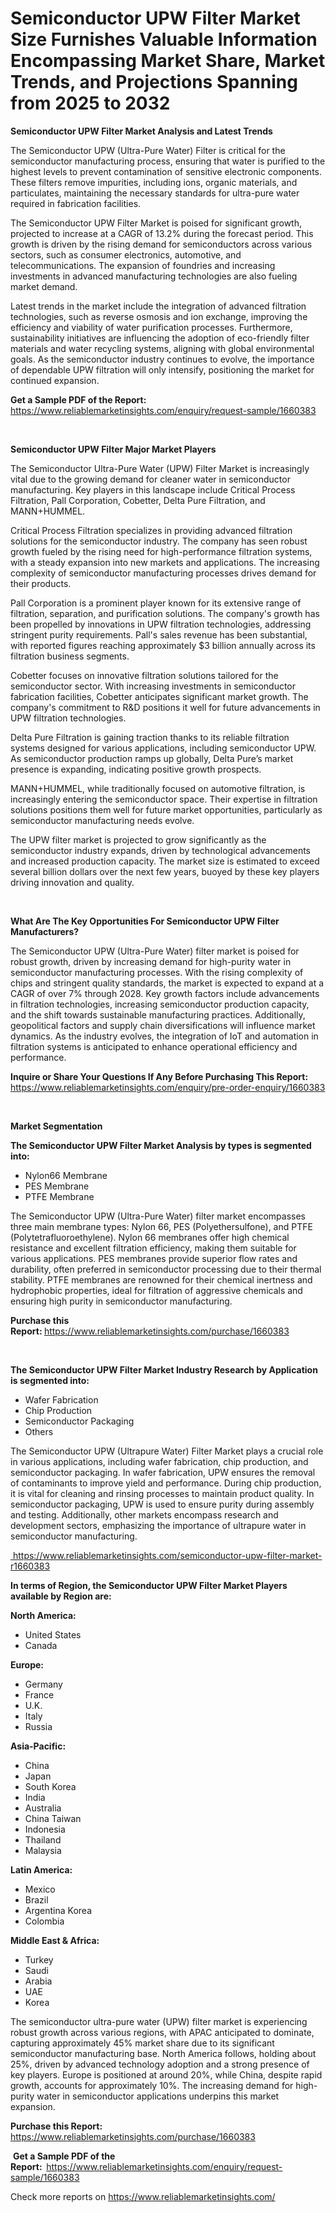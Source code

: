 <p><h1>Semiconductor UPW Filter Market Size Furnishes Valuable Information Encompassing Market Share, Market Trends, and Projections Spanning from 2025 to 2032</h1></p><p><strong>Semiconductor UPW Filter Market Analysis and Latest Trends</strong></p>
<p><p>The Semiconductor UPW (Ultra-Pure Water) Filter is critical for the semiconductor manufacturing process, ensuring that water is purified to the highest levels to prevent contamination of sensitive electronic components. These filters remove impurities, including ions, organic materials, and particulates, maintaining the necessary standards for ultra-pure water required in fabrication facilities.</p><p>The Semiconductor UPW Filter Market is poised for significant growth, projected to increase at a CAGR of 13.2% during the forecast period. This growth is driven by the rising demand for semiconductors across various sectors, such as consumer electronics, automotive, and telecommunications. The expansion of foundries and increasing investments in advanced manufacturing technologies are also fueling market demand.</p><p>Latest trends in the market include the integration of advanced filtration technologies, such as reverse osmosis and ion exchange, improving the efficiency and viability of water purification processes. Furthermore, sustainability initiatives are influencing the adoption of eco-friendly filter materials and water recycling systems, aligning with global environmental goals. As the semiconductor industry continues to evolve, the importance of dependable UPW filtration will only intensify, positioning the market for continued expansion.</p></p>
<p><strong>Get a Sample PDF of the Report:&nbsp;</strong> <a href="https://www.reliablemarketinsights.com/enquiry/request-sample/1660383?utm_campaign=3540&utm_medium=2&utm_source=Github&utm_content=ia&utm_term=29032025&utm_id=semiconductor-upw-filter">https://www.reliablemarketinsights.com/enquiry/request-sample/1660383</a></p>
<p>&nbsp;</p>
<p><strong>Semiconductor UPW Filter Major Market Players</strong></p>
<p><p>The Semiconductor Ultra-Pure Water (UPW) Filter Market is increasingly vital due to the growing demand for cleaner water in semiconductor manufacturing. Key players in this landscape include Critical Process Filtration, Pall Corporation, Cobetter, Delta Pure Filtration, and MANN+HUMMEL. </p><p>Critical Process Filtration specializes in providing advanced filtration solutions for the semiconductor industry. The company has seen robust growth fueled by the rising need for high-performance filtration systems, with a steady expansion into new markets and applications. The increasing complexity of semiconductor manufacturing processes drives demand for their products.</p><p>Pall Corporation is a prominent player known for its extensive range of filtration, separation, and purification solutions. The company's growth has been propelled by innovations in UPW filtration technologies, addressing stringent purity requirements. Pall's sales revenue has been substantial, with reported figures reaching approximately $3 billion annually across its filtration business segments.</p><p>Cobetter focuses on innovative filtration solutions tailored for the semiconductor sector. With increasing investments in semiconductor fabrication facilities, Cobetter anticipates significant market growth. The company's commitment to R&D positions it well for future advancements in UPW filtration technologies.</p><p>Delta Pure Filtration is gaining traction thanks to its reliable filtration systems designed for various applications, including semiconductor UPW. As semiconductor production ramps up globally, Delta Pure’s market presence is expanding, indicating positive growth prospects.</p><p>MANN+HUMMEL, while traditionally focused on automotive filtration, is increasingly entering the semiconductor space. Their expertise in filtration solutions positions them well for future market opportunities, particularly as semiconductor manufacturing needs evolve.</p><p>The UPW filter market is projected to grow significantly as the semiconductor industry expands, driven by technological advancements and increased production capacity. The market size is estimated to exceed several billion dollars over the next few years, buoyed by these key players driving innovation and quality.</p></p>
<p>&nbsp;</p>
<p><strong>What Are The Key Opportunities For Semiconductor UPW Filter Manufacturers?</strong></p>
<p><p>The Semiconductor UPW (Ultra-Pure Water) filter market is poised for robust growth, driven by increasing demand for high-purity water in semiconductor manufacturing processes. With the rising complexity of chips and stringent quality standards, the market is expected to expand at a CAGR of over 7% through 2028. Key growth factors include advancements in filtration technologies, increasing semiconductor production capacity, and the shift towards sustainable manufacturing practices. Additionally, geopolitical factors and supply chain diversifications will influence market dynamics. As the industry evolves, the integration of IoT and automation in filtration systems is anticipated to enhance operational efficiency and performance.</p></p>
<p><strong>Inquire or Share Your Questions If Any Before Purchasing This Report:</strong> <a href="https://www.reliablemarketinsights.com/enquiry/pre-order-enquiry/1660383?utm_campaign=3540&utm_medium=2&utm_source=Github&utm_content=ia&utm_term=29032025&utm_id=semiconductor-upw-filter">https://www.reliablemarketinsights.com/enquiry/pre-order-enquiry/1660383</a></p>
<p>&nbsp;</p>
<p><strong>Market Segmentation</strong></p>
<p><strong>The Semiconductor UPW Filter Market Analysis by types is segmented into:</strong></p>
<p><ul><li>Nylon66 Membrane</li><li>PES Membrane</li><li>PTFE Membrane</li></ul></p>
<p><p>The Semiconductor UPW (Ultra-Pure Water) filter market encompasses three main membrane types: Nylon 66, PES (Polyethersulfone), and PTFE (Polytetrafluoroethylene). Nylon 66 membranes offer high chemical resistance and excellent filtration efficiency, making them suitable for various applications. PES membranes provide superior flow rates and durability, often preferred in semiconductor processing due to their thermal stability. PTFE membranes are renowned for their chemical inertness and hydrophobic properties, ideal for filtration of aggressive chemicals and ensuring high purity in semiconductor manufacturing.</p></p>
<p><strong>Purchase this Report:&nbsp;</strong><a href="https://www.reliablemarketinsights.com/purchase/1660383?utm_campaign=3540&utm_medium=2&utm_source=Github&utm_content=ia&utm_term=29032025&utm_id=semiconductor-upw-filter">https://www.reliablemarketinsights.com/purchase/1660383</a></p>
<p>&nbsp;</p>
<p><strong>The Semiconductor UPW Filter Market Industry Research by Application is segmented into:</strong></p>
<p><ul><li>Wafer Fabrication</li><li>Chip Production</li><li>Semiconductor Packaging</li><li>Others</li></ul></p>
<p><p>The Semiconductor UPW (Ultrapure Water) Filter Market plays a crucial role in various applications, including wafer fabrication, chip production, and semiconductor packaging. In wafer fabrication, UPW ensures the removal of contaminants to improve yield and performance. During chip production, it is vital for cleaning and rinsing processes to maintain product quality. In semiconductor packaging, UPW is used to ensure purity during assembly and testing. Additionally, other markets encompass research and development sectors, emphasizing the importance of ultrapure water in semiconductor manufacturing.</p></p>
<p><a href="https://www.reliablemarketinsights.com/semiconductor-upw-filter-market-r1660383?utm_campaign=3540&utm_medium=2&utm_source=Github&utm_content=ia&utm_term=29032025&utm_id=semiconductor-upw-filter">&nbsp;https://www.reliablemarketinsights.com/semiconductor-upw-filter-market-r1660383</a></p>
<p><strong>In terms of Region, the Semiconductor UPW Filter Market Players available by Region are:</strong></p>
<p>
    <p> <strong> North America: </strong>
        <ul>
            <li>United States</li>
            <li>Canada</li>
        </ul>
        </p> 
    <p> <strong> Europe: </strong>
        <ul>
            <li>Germany</li>
            <li>France</li>
            <li>U.K.</li>
            <li>Italy</li>
            <li>Russia</li>
        </ul>
        </p> 
    <p> <strong> Asia-Pacific: </strong>
        <ul>
            <li>China</li>
            <li>Japan</li>
            <li>South Korea</li>
            <li>India</li>
            <li>Australia</li>
            <li>China Taiwan</li>
            <li>Indonesia</li>
            <li>Thailand</li>
            <li>Malaysia</li>
        </ul>
        </p> 
    <p> <strong> Latin America: </strong>
        <ul>
            <li>Mexico</li>
            <li>Brazil</li>
            <li>Argentina Korea</li>
            <li>Colombia</li>
        </ul>
        </p> 
    <p> <strong> Middle East & Africa: </strong>
        <ul>
            <li>Turkey</li>
            <li>Saudi</li>
            <li>Arabia</li>
            <li>UAE</li>
            <li>Korea</li>
        </ul>
    </p>
    </p>
<p><p>The semiconductor ultra-pure water (UPW) filter market is experiencing robust growth across various regions, with APAC anticipated to dominate, capturing approximately 45% market share due to its significant semiconductor manufacturing base. North America follows, holding about 25%, driven by advanced technology adoption and a strong presence of key players. Europe is positioned at around 20%, while China, despite rapid growth, accounts for approximately 10%. The increasing demand for high-purity water in semiconductor applications underpins this market expansion.</p></p>
<p><strong>Purchase this Report: </strong><a href="https://www.reliablemarketinsights.com/purchase/1660383?utm_campaign=3540&utm_medium=2&utm_source=Github&utm_content=ia&utm_term=29032025&utm_id=semiconductor-upw-filter">https://www.reliablemarketinsights.com/purchase/1660383</a></p>
<p>&nbsp;<strong>Get a Sample PDF of the Report:&nbsp;&nbsp;</strong><a href="https://www.reliablemarketinsights.com/enquiry/request-sample/1660383?utm_campaign=3540&utm_medium=2&utm_source=Github&utm_content=ia&utm_term=29032025&utm_id=semiconductor-upw-filter">https://www.reliablemarketinsights.com/enquiry/request-sample/1660383</a></p>
<p><strong></strong></p>
<p>Check more reports on <a href="https://www.reliablemarketinsights.com/?utm_campaign=3540&utm_medium=2&utm_source=Github&utm_content=ia&utm_term=29032025&utm_id=semiconductor-upw-filter">https://www.reliablemarketinsights.com/</a></p>
